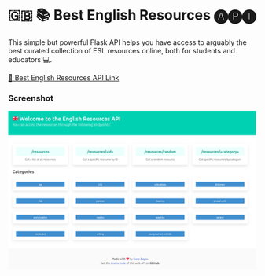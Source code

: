 # 🇬🇧 📚 Best English Resources 🅐🅟🅘

This simple but powerful Flask API helps you have access to arguably the best curated collection of ESL resources online, both for students and educators 💻.

[🔗 Best English Resources API Link](https://api-english-resources.up.railway.app/)

### Screenshot

<img src="./assets/Web_API_Screenshot.png" alt="Web Api Screenshot">
